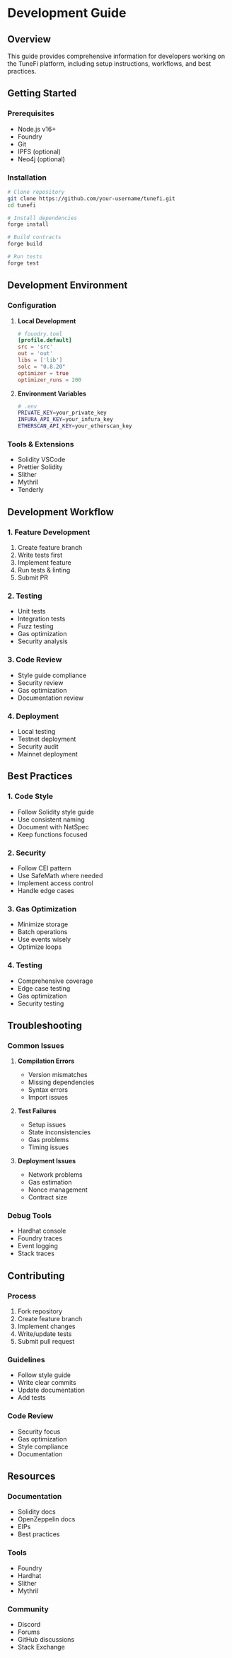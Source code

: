 # Development Guide

## Overview
This guide provides comprehensive information for developers working on the TuneFi platform, including setup instructions, workflows, and best practices.

## Getting Started

### Prerequisites
- Node.js v16+
- Foundry
- Git
- IPFS (optional)
- Neo4j (optional)

### Installation
```bash
# Clone repository
git clone https://github.com/your-username/tunefi.git
cd tunefi

# Install dependencies
forge install

# Build contracts
forge build

# Run tests
forge test
```

## Development Environment

### Configuration
1. **Local Development**
   ```toml
   # foundry.toml
   [profile.default]
   src = 'src'
   out = 'out'
   libs = ['lib']
   solc = "0.8.20"
   optimizer = true
   optimizer_runs = 200
   ```

2. **Environment Variables**
   ```bash
   # .env
   PRIVATE_KEY=your_private_key
   INFURA_API_KEY=your_infura_key
   ETHERSCAN_API_KEY=your_etherscan_key
   ```

### Tools & Extensions
- Solidity VSCode
- Prettier Solidity
- Slither
- Mythril
- Tenderly

## Development Workflow

### 1. Feature Development
1. Create feature branch
2. Write tests first
3. Implement feature
4. Run tests & linting
5. Submit PR

### 2. Testing
- Unit tests
- Integration tests
- Fuzz testing
- Gas optimization
- Security analysis

### 3. Code Review
- Style guide compliance
- Security review
- Gas optimization
- Documentation review

### 4. Deployment
- Local testing
- Testnet deployment
- Security audit
- Mainnet deployment

## Best Practices

### 1. Code Style
- Follow Solidity style guide
- Use consistent naming
- Document with NatSpec
- Keep functions focused

### 2. Security
- Follow CEI pattern
- Use SafeMath where needed
- Implement access control
- Handle edge cases

### 3. Gas Optimization
- Minimize storage
- Batch operations
- Use events wisely
- Optimize loops

### 4. Testing
- Comprehensive coverage
- Edge case testing
- Gas optimization
- Security testing

## Troubleshooting

### Common Issues
1. **Compilation Errors**
   - Version mismatches
   - Missing dependencies
   - Syntax errors
   - Import issues

2. **Test Failures**
   - Setup issues
   - State inconsistencies
   - Gas problems
   - Timing issues

3. **Deployment Issues**
   - Network problems
   - Gas estimation
   - Nonce management
   - Contract size

### Debug Tools
- Hardhat console
- Foundry traces
- Event logging
- Stack traces

## Contributing

### Process
1. Fork repository
2. Create feature branch
3. Implement changes
4. Write/update tests
5. Submit pull request

### Guidelines
- Follow style guide
- Write clear commits
- Update documentation
- Add tests

### Code Review
- Security focus
- Gas optimization
- Style compliance
- Documentation

## Resources

### Documentation
- Solidity docs
- OpenZeppelin docs
- EIPs
- Best practices

### Tools
- Foundry
- Hardhat
- Slither
- Mythril

### Community
- Discord
- Forums
- GitHub discussions
- Stack Exchange 
